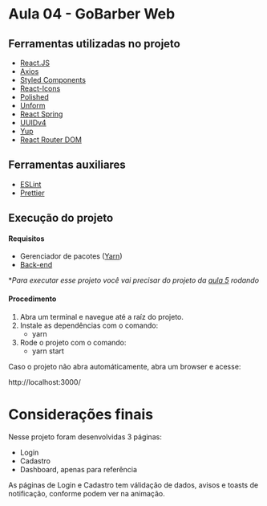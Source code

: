 # Aula 04 - GoBarber Web

## Ferramentas utilizadas no projeto

- [React.JS](<[https://pt-br.reactjs.org/](https://pt-br.reactjs.org/)>)
- [Axios](https://github.com/axios/axios)
- [Styled Components](https://styled-components.com/)
- [React-Icons](https://react-icons.github.io/react-icons/)
- [Polished](https://polished.js.org/)
- [Unform](https://github.com/Rocketseat/unform)
- [React Spring](https://www.react-spring.io/)
- [UUIDv4](https://github.com/thenativeweb/uuidv4)
- [Yup](https://github.com/jquense/yup)
- [React Router DOM](https://github.com/ReactTraining/react-router/tree/master/packages/react-router-dom)

## Ferramentas auxiliares

- [ESLint](https://eslint.org/)
- [Prettier](https://prettier.io/)

## Execução do projeto

#### Requisitos

- Gerenciador de pacotes ([Yarn](https://yarnpkg.com/))
- [Back-end](https://github.com/thiagocdn/aulas-bootcamp-GoStack11-rocketseat/tree/master/04-iniciando-back-end)

\*_Para executar esse projeto você vai precisar do projeto da [aula 5](https://github.com/jadilson12/bootcamp-GoStack-11/tree/main/06-projeto-gobarber-nodejs) rodando_

#### Procedimento

1. Abra um terminal e navegue até a raíz do projeto.
2. Instale as dependências com o comando:
   - yarn
3. Rode o projeto com o comando:
   - yarn start

Caso o projeto não abra automáticamente, abra um browser e acesse:

http://localhost:3000/

# Considerações finais

Nesse projeto foram desenvolvidas 3 páginas:

- Login
- Cadastro
- Dashboard, apenas para referência

As páginas de Login e Cadastro tem válidação de dados, avisos e toasts de notificação, conforme podem ver na animação.
